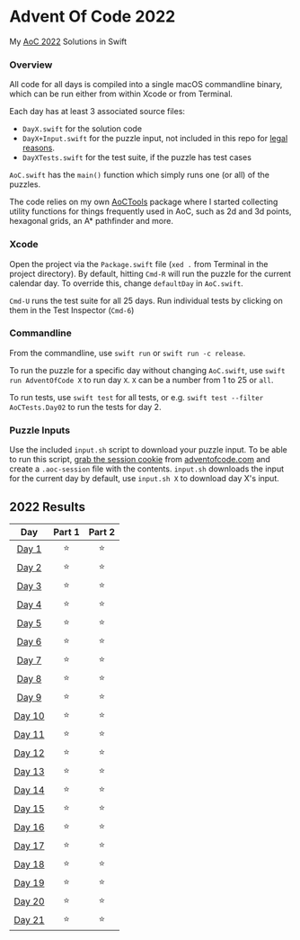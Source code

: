 # Advent Of Code 2022

My [AoC 2022](https://adventofcode.com/2022) Solutions in Swift

### Overview

All code for all days is compiled into a single macOS commandline binary, which can be run either from within Xcode or from Terminal.

Each day has at least 3 associated source files: 

* `DayX.swift` for the solution code
* `DayX+Input.swift` for the puzzle input, not included in this repo for [legal reasons](https://www.reddit.com/r/adventofcode/wiki/faqs/copyright/inputs).
* `DayXTests.swift` for the test suite, if the puzzle has test cases

`AoC.swift` has the `main()` function which simply runs one (or all) of the puzzles.

The code relies on my own [AoCTools](https://github.com/gereons/AoCTools) package where I started collecting utility functions for things frequently used in AoC, such as 2d and 3d points, hexagonal grids, an A\* pathfinder and more.

### Xcode

Open the project via the `Package.swift` file (`xed .` from Terminal in the project directory). By default, hitting `Cmd-R` will run the puzzle for the current calendar day. To override this, change `defaultDay` in `AoC.swift`.

`Cmd-U` runs the test suite for all 25 days. Run individual tests by clicking on them in the Test Inspector (`Cmd-6`)

### Commandline

From the commandline, use `swift run` or `swift run -c release`. 

To run the puzzle for a specific day without changing `AoC.swift`, use `swift run AdventOfCode X` to run day `X`. `X` can be a number from 1 to 25 or `all`.

To run tests, use `swift test` for all tests, or e.g. `swift test --filter AoCTests.Day02` to run the tests for day 2.

### Puzzle Inputs

Use the included `input.sh` script to download your puzzle input. To be able to run this script, [grab the session cookie](https://www.reddit.com/r/adventofcode/comments/a2vonl/how_to_download_inputs_with_a_script/) from [adventofcode.com](https://adventofcode.com) and create a `.aoc-session` file with the contents. `input.sh` downloads the input for the current day by default, use `input.sh X` to download day X's input.

<!--- advent_readme_stars table --->
## 2022 Results

| Day | Part 1 | Part 2 |
| :---: | :---: | :---: |
| [Day 1](https://adventofcode.com/2022/day/1) | ⭐ | ⭐ |
| [Day 2](https://adventofcode.com/2022/day/2) | ⭐ | ⭐ |
| [Day 3](https://adventofcode.com/2022/day/3) | ⭐ | ⭐ |
| [Day 4](https://adventofcode.com/2022/day/4) | ⭐ | ⭐ |
| [Day 5](https://adventofcode.com/2022/day/5) | ⭐ | ⭐ |
| [Day 6](https://adventofcode.com/2022/day/6) | ⭐ | ⭐ |
| [Day 7](https://adventofcode.com/2022/day/7) | ⭐ | ⭐ |
| [Day 8](https://adventofcode.com/2022/day/8) | ⭐ | ⭐ |
| [Day 9](https://adventofcode.com/2022/day/9) | ⭐ | ⭐ |
| [Day 10](https://adventofcode.com/2022/day/10) | ⭐ | ⭐ |
| [Day 11](https://adventofcode.com/2022/day/11) | ⭐ | ⭐ |
| [Day 12](https://adventofcode.com/2022/day/12) | ⭐ | ⭐ |
| [Day 13](https://adventofcode.com/2022/day/13) | ⭐ | ⭐ |
| [Day 14](https://adventofcode.com/2022/day/14) | ⭐ | ⭐ |
| [Day 15](https://adventofcode.com/2022/day/15) | ⭐ | ⭐ |
| [Day 16](https://adventofcode.com/2022/day/16) | ⭐ | ⭐ |
| [Day 17](https://adventofcode.com/2022/day/17) | ⭐ | ⭐ |
| [Day 18](https://adventofcode.com/2022/day/18) | ⭐ | ⭐ |
| [Day 19](https://adventofcode.com/2022/day/19) | ⭐ | ⭐ |
| [Day 20](https://adventofcode.com/2022/day/20) | ⭐ | ⭐ |
| [Day 21](https://adventofcode.com/2022/day/21) | ⭐ | ⭐ |
<!--- advent_readme_stars table --->

